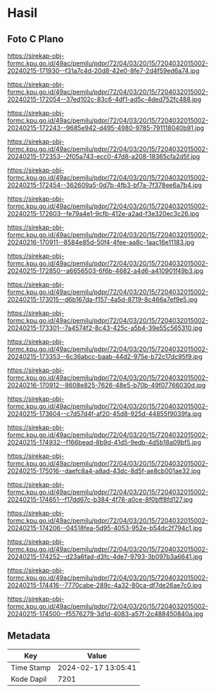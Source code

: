 # Hasil

## Foto C Plano

https://sirekap-obj-formc.kpu.go.id/49ac/pemilu/pdpr/72/04/03/20/15/7204032015002-20240215-171930--f31a7c4d-20d8-42e0-8fe7-2d4f59ed6a74.jpg

https://sirekap-obj-formc.kpu.go.id/49ac/pemilu/pdpr/72/04/03/20/15/7204032015002-20240215-172054--37ed102c-83c6-4df1-ad5c-4ded752fc488.jpg

https://sirekap-obj-formc.kpu.go.id/49ac/pemilu/pdpr/72/04/03/20/15/7204032015002-20240215-172243--9685e942-d495-4980-9785-791118040b91.jpg

https://sirekap-obj-formc.kpu.go.id/49ac/pemilu/pdpr/72/04/03/20/15/7204032015002-20240215-172353--2f05a743-ecc0-47d8-a208-18365cfa2d5f.jpg

https://sirekap-obj-formc.kpu.go.id/49ac/pemilu/pdpr/72/04/03/20/15/7204032015002-20240215-172454--362609a5-0d7b-4fb3-bf7a-7f378ee6a7b4.jpg

https://sirekap-obj-formc.kpu.go.id/49ac/pemilu/pdpr/72/04/03/20/15/7204032015002-20240215-172603--fe79a4e1-9cfb-412e-a2ad-f3e320ec3c26.jpg

https://sirekap-obj-formc.kpu.go.id/49ac/pemilu/pdpr/72/04/03/20/15/7204032015002-20240216-170911--8584e85d-50f4-4fee-aa8c-1aac16e11183.jpg

https://sirekap-obj-formc.kpu.go.id/49ac/pemilu/pdpr/72/04/03/20/15/7204032015002-20240215-172850--a6656503-6f6b-4682-a4d6-a410901f49b3.jpg

https://sirekap-obj-formc.kpu.go.id/49ac/pemilu/pdpr/72/04/03/20/15/7204032015002-20240215-173015--d6b167da-f157-4a5d-8719-8c466a7ef9e5.jpg

https://sirekap-obj-formc.kpu.go.id/49ac/pemilu/pdpr/72/04/03/20/15/7204032015002-20240215-173301--7a4574f2-8c43-425c-a5b4-39e55c565310.jpg

https://sirekap-obj-formc.kpu.go.id/49ac/pemilu/pdpr/72/04/03/20/15/7204032015002-20240215-173353--6c36abcc-baab-44d2-975e-b72c17dc95f9.jpg

https://sirekap-obj-formc.kpu.go.id/49ac/pemilu/pdpr/72/04/03/20/15/7204032015002-20240216-170912--8608e825-7626-48e5-b70b-49f07766030d.jpg

https://sirekap-obj-formc.kpu.go.id/49ac/pemilu/pdpr/72/04/03/20/15/7204032015002-20240215-173604--c7d57d4f-af20-45d8-925d-44855f9039fa.jpg

https://sirekap-obj-formc.kpu.go.id/49ac/pemilu/pdpr/72/04/03/20/15/7204032015002-20240215-174932--f166bead-8b9d-41d5-9edb-4d5b18a09bf5.jpg

https://sirekap-obj-formc.kpu.go.id/49ac/pemilu/pdpr/72/04/03/20/15/7204032015002-20240215-175016--daefc8a4-a8ad-43dc-8d5f-ae8cb001ae32.jpg

https://sirekap-obj-formc.kpu.go.id/49ac/pemilu/pdpr/72/04/03/20/15/7204032015002-20240215-174651--f17dd67c-b384-4f78-a0ce-8f0bff8fd127.jpg

https://sirekap-obj-formc.kpu.go.id/49ac/pemilu/pdpr/72/04/03/20/15/7204032015002-20240215-174206--04518fea-5d95-4053-952e-b54dc2f794c1.jpg

https://sirekap-obj-formc.kpu.go.id/49ac/pemilu/pdpr/72/04/03/20/15/7204032015002-20240215-174252--d23a6fad-d3fc-4de7-9793-3b097b3a6641.jpg

https://sirekap-obj-formc.kpu.go.id/49ac/pemilu/pdpr/72/04/03/20/15/7204032015002-20240215-174416--7770cabe-289c-4a32-80ca-df7de26ae7c0.jpg

https://sirekap-obj-formc.kpu.go.id/49ac/pemilu/pdpr/72/04/03/20/15/7204032015002-20240215-174500--f5576279-3d1d-4083-a57f-2c488450840a.jpg


## Metadata

| Key        | Value               |
| ---------- | ------------------- |
| Time Stamp | 2024-02-17 13:05:41 |
| Kode Dapil | 7201                |



